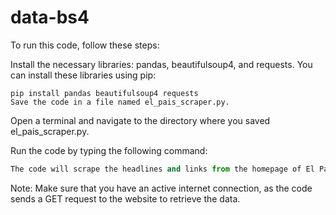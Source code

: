 # data-bs4


To run this code, follow these steps:

Install the necessary libraries: pandas, beautifulsoup4, and requests. You can install these libraries using pip:

```
pip install pandas beautifulsoup4 requests
Save the code in a file named el_pais_scraper.py.
```

Open a terminal and navigate to the directory where you saved el_pais_scraper.py.

Run the code by typing the following command:


```python el_pais_scraper.py
The code will scrape the headlines and links from the homepage of El País in Mexico and save the data in a CSV file named 'noticias_ElPais_MX.csv'. The file will be created in the same directory as the script.
```

Note: Make sure that you have an active internet connection, as the code sends a GET request to the website to retrieve the data.